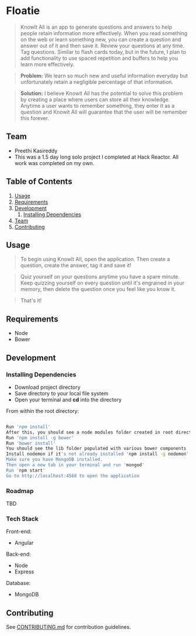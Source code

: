 # Floatie

> KnowIt All is an app to generate questions and answers to help people retain information more effectively. When you read something on the web or learn something new, you can create a question and answer out of it and then save it. Review your questions at any time. Tag questions. Similar to flash cards today, but in the future, I plan to add functionality to use spaced repetition and buffers to help you learn more effectively.

> **Problem:** We learn so much new and useful information everyday but unfortunately retain a negligible percentage of that information. 

> **Solution:** I believe Knowit All has the potential to solve this problem by creating a place where users can store all their knowledge. Anytime a user wants to remember something, they enter it as a question and Knowit All will guarantee that the user will be remember this forever. 

## Team

  - Preethi Kasireddy
  - This was a 1.5 day long solo project I completed at Hack Reactor. All work was completed on my own.

## Table of Contents

1. [Usage](#Usage)
1. [Requirements](#requirements)
1. [Development](#development)
    1. [Installing Dependencies](#installing-dependencies)
1. [Team](#team)
1. [Contributing](#contributing)

## Usage

> To begin using KnowIt All, open the application. Then create a question, create the answer, tag it and save it! 

> Quiz yourself on your questions anytime you have a spare minute. Keep quizzing yourself on every question until it's engrained in your memory, then delete the question once you feel like you know it. 

> That's it!

## Requirements

- Node
- Bower

## Development

### Installing Dependencies
- Download project directory
- Save directory to your local file system
- Open your terminal and **cd** into the directory

From within the root directory:

```sh

Run 'npm install'
After this, you should see a node modules folder created in root directory
Run 'npm install -g bower'
Run 'bower install'
You should see the lib folder populated with various bower components
Install nodemon if it's not already installed 'npm install -g nodemon'
Make sure you have MongoDB installed. 
Then open a new tab in your terminal and run 'mongod'
Run 'npm start'
Go to http://localhost:4568 to open the application

```

### Roadmap

TBD 

### Tech Stack

Front-end: 
- Angular

Back-end: 
- Node
- Express

Database: 
- MongoDB

## Contributing

See [CONTRIBUTING.md](CONTRIBUTING.md) for contribution guidelines.


